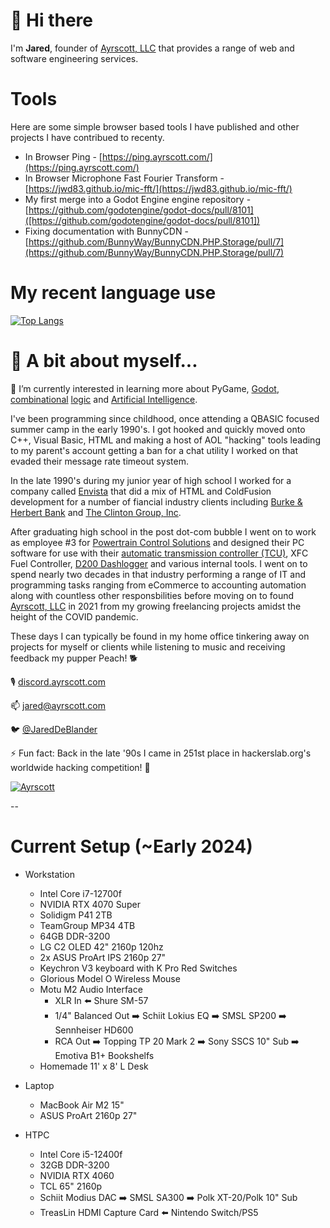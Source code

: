 # 👋 Hi there 

I'm **Jared**, founder of [Ayrscott, LLC](https://ayrscott.com/) that provides a range of web and software engineering services. 

# Tools

Here are some simple browser based tools I have published and other projects I have contribued to recenty.

* In Browser Ping - [https://ping.ayrscott.com/](https://ping.ayrscott.com/)
* In Browser Microphone Fast Fourier Transform - [https://jwd83.github.io/mic-fft/](https://jwd83.github.io/mic-fft/)
* My first merge into a Godot Engine engine repository - [https://github.com/godotengine/godot-docs/pull/8101]([https://github.com/godotengine/godot-docs/pull/8101])
* Fixing documentation with BunnyCDN - [https://github.com/BunnyWay/BunnyCDN.PHP.Storage/pull/7](https://github.com/BunnyWay/BunnyCDN.PHP.Storage/pull/7)

# My recent language use
[![Top Langs](https://github-readme-stats.vercel.app/api/top-langs/?username=jwd83&layout=compact&hide=css&langs_count=10)](https://github.com/anuraghazra/github-readme-stats)


# 📖 A bit about myself...

🌱 I’m currently interested in learning more about PyGame, [Godot](https://godotengine.org/), [combinational](https://www.amazon.com/Digital-Computer-Electronics-Albert-Malvino/dp/0028005945) [logic](https://store.steampowered.com/app/1444480/Turing_Complete/) and [Artificial Intelligence](https://chat.openai.com/).

I've been programming since childhood, once attending a QBASIC focused summer camp in the early 1990's. I got hooked and quickly moved onto C++, Visual Basic, HTML and making a host of AOL "hacking" tools leading to my parent's account getting a ban for a chat utility I worked on that evaded their message rate timeout system.

In the late 1990's during my junior year of high school I worked for a company called [Envista](https://web.archive.org/web/19991011020250/http://envista.com/envista/index.html) that did a mix of HTML and ColdFusion development for a number of fiancial industry clients including [Burke & Herbert Bank](https://www.burkeandherbertbank.com) and [The Clinton Group, Inc](https://www.dnb.com/business-directory/company-profiles.the_clinton_group_inc.33ea3499ac99219ffe428ac284ae43f0.html).

After graduating high school in the post dot-com bubble I went on to work as employee #3 for [Powertrain Control Solutions](https://www.powertraincontrolsolutions.com/) and designed their PC software for use with their [automatic transmission controller (TCU)](https://www.powertraincontrolsolutions.com/Performance_Aftermarket/Products/Transmission_Products/TCM2000_Transmission_Controller/), XFC Fuel Controller, [D200 Dashlogger](https://www.powertraincontrolsolutions.com/Performance_Aftermarket//Products/Displays/D200_Dashlogger/) and various internal tools. I went on to spend nearly two decades in that industry performing a range of IT and programming tasks ranging from eCommerce to accounting automation along with countless other responsbilities before moving on to found [Ayrscott, LLC](https://ayrscott.com/) in 2021 from my growing freelancing projects amidst the height of the COVID pandemic.

 These days I can typically be found in my home office tinkering away on projects for myself or clients while listening to music and receiving feedback my pupper Peach! 🐕
 
🎙️ [discord.ayrscott.com](http://discord.ayrscott.com/)

📫 [jared@ayrscott.com](mailto:jared@ayrscott.com)

🐦 [@JaredDeBlander](https://twitter.com/JaredDeBlander)

⚡ Fun fact: Back in the late '90s I came in 251st place in hackerslab.org's worldwide hacking competition! 🥷

[![Ayrscott](https://cdn.ayrscott.com/logo.png)](https://ayrscott.com/)

--

# Current Setup (~Early 2024)

* Workstation
    * Intel Core i7-12700f
    * NVIDIA RTX 4070 Super
    * Solidigm P41 2TB
    * TeamGroup MP34 4TB
    * 64GB DDR-3200
    * LG C2 OLED 42" 2160p 120hz 
    * 2x ASUS ProArt IPS 2160p 27"
    * Keychron V3 keyboard with K Pro Red Switches
    * Glorious Model O Wireless Mouse
    * Motu M2 Audio Interface
        * XLR In ⬅️ Shure SM-57
        * 1/4" Balanced Out ➡️ Schiit Lokius EQ ➡️ SMSL SP200 ➡️ Sennheiser HD600
        * RCA Out ➡️ Topping TP 20 Mark 2 ➡️ Sony SSCS 10" Sub ➡️ Emotiva B1+ Bookshelfs
    * Homemade 11' x 8' L Desk

* Laptop
    * MacBook Air M2 15"
    * ASUS ProArt 2160p 27"
* HTPC
    * Intel Core i5-12400f
    * 32GB DDR-3200
    * NVIDIA RTX 4060
    * TCL 65" 2160p
    * Schiit Modius DAC ➡️ SMSL SA300 ➡️ Polk XT-20/Polk 10" Sub
    * TreasLin HDMI Capture Card ⬅️ Nintendo Switch/PS5
 
<!--
**jwd83/jwd83** is a ✨ _special_ ✨ repository because its `README.md` (this file) appears on your GitHub profile.

Here are some ideas to get you started:

- 🔭 I’m currently working on ...
- 🌱 I’m currently learning ...
- 👯 I’m looking to collaborate on ...
- 🤔 I’m looking for help with ...
- 💬 Ask me about ...
- 📫 How to reach me: ...
- 😄 Pronouns: ...
- ⚡ Fun fact: ...
-->
